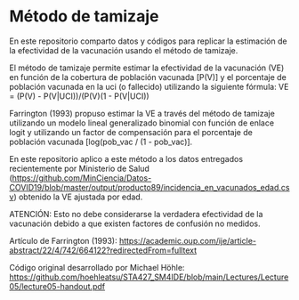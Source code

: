 
# Método de tamizaje

En este repositorio comparto datos y códigos para replicar la estimación de la efectividad de la vacunación usando el método de tamizaje.

El método de tamizaje permite estimar la efectividad de la vacunación (VE) en función de la cobertura de población vacunada [P(V)] y el porcentaje de población vacunada en la uci (o fallecido) utilizando la siguiente fórmula: VE = (P(V) - P(V|UCI))/(P(V)(1 - P(V|UCI))

Farrington (1993) propuso estimar la VE a través del método de tamizaje utilizando un modelo lineal generalizado binomial con función de enlace logit y utilizando un factor de compensación para el porcentaje de población vacunada [log(pob_vac / (1 - pob_vac)].

En este repositorio aplico a este método a los datos entregados recientemente por Ministerio de Salud (https://github.com/MinCiencia/Datos-COVID19/blob/master/output/producto89/incidencia_en_vacunados_edad.csv) obtenido la VE ajustada por edad.

ATENCIÓN: Esto no debe considerarse la verdadera efectividad de la vacunación debido a que existen factores de confusión no medidos.

Artículo de Farrington (1993): https://academic.oup.com/ije/article-abstract/22/4/742/664122?redirectedFrom=fulltext

Código original desarrollado por Michael Höhle: https://github.com/hoehleatsu/STA427_SM4IDE/blob/main/Lectures/Lecture05/lecture05-handout.pdf
